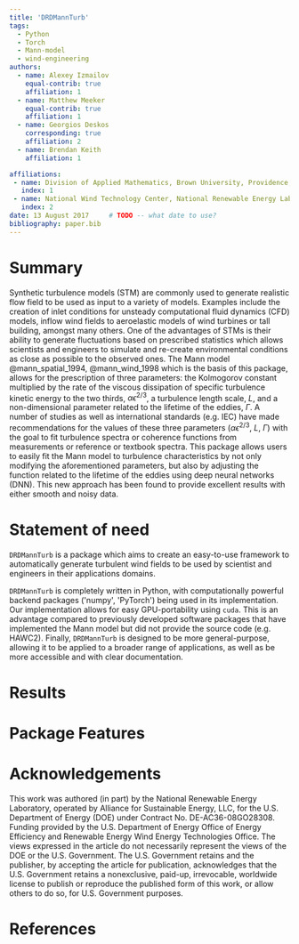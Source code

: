 ```yaml
---
title: 'DRDMannTurb'
tags:
  - Python
  - Torch
  - Mann-model
  - wind-engineering
authors:
  - name: Alexey Izmailov
    equal-contrib: true
    affiliation: 1
  - name: Matthew Meeker
    equal-contrib: true
    affiliation: 1
  - name: Georgios Deskos
    corresponding: true
    affiliation: 2
  - name: Brendan Keith
    affiliation: 1

affiliations:
 - name: Division of Applied Mathematics, Brown University, Providence, RI, 02912, USA
   index: 1
 - name: National Wind Technology Center, National Renewable Energy Laboratory, Golden, CO, 80401, USA
   index: 2
date: 13 August 2017     # TODO -- what date to use?
bibliography: paper.bib
---
```


# Summary

Synthetic turbulence models (STM) are commonly used to generate realistic flow field to be used as input to a variety of models. Examples include the creation of inlet conditions for unsteady computational fluid dynamics (CFD) models, inflow wind fields to aeroelastic models of wind turbines or tall building, amongst many others. One of the advantages of STMs 
is their ability to generate fluctuations based on prescribed statistics which allows scientists and engineers to simulate and re-create environmental conditions as close as possible to the observed ones. The Mann model @mann_spatial_1994, @mann_wind_1998 which is the basis of this package, allows for the prescription of three parameters: the Kolmogorov constant multiplied by the rate of the viscous dissipation of specific turbulence kinetic energy to the two thirds, $\alpha \epsilon^{2/3}$, a turbulence length scale, $L$, and a non-dimensional parameter related to the lifetime of the eddies, $\Gamma$. A number of studies as well as international standards (e.g. IEC) have made recommendations for the values of these three parameters ($\alpha \epsilon^{2/3}$, $L$, $\Gamma$) with the goal to fit turbulence spectra or coherence functions from measurements or reference or textbook spectra. This package allows users to easily fit the Mann model to turbulence characteristics by not only modifying the aforementioned parameters, but also by adjusting the function related to the lifetime of the eddies using deep neural networks (DNN). This new approach has been found to provide excellent results with either smooth and noisy data. 

# Statement of need

`DRDMannTurb` is a package which aims to create an easy-to-use framework to automatically generate turbulent wind fields to be used by scientist and engineers in their applications domains. 

`DRDMannTurb` is completely written in Python, with computationally powerful backend packages ('numpy', 'PyTorch') being used in its implementation. Our implementation allows for easy GPU-portability using `cuda`. This is an advantage compared to previously developed software packages that have implemented the Mann model but did not provide the source code (e.g. HAWC2). Finally, `DRDMannTurb` is designed to be more general-purpose, allowing it to be applied to a broader range of applications, as well as be more accessible and with clear documentation. 

# Results



# Package Features



# Acknowledgements

This work was authored (in part) by the National Renewable Energy Laboratory, operated by Alliance for Sustainable Energy, LLC, for the U.S. Department of Energy (DOE) under Contract No. DE-AC36-08GO28308. Funding provided by the U.S. Department of Energy Office of Energy Efficiency and Renewable Energy Wind Energy Technologies Office. The views expressed in the article do not necessarily represent the views of the DOE or the U.S. Government. The U.S. Government retains and the publisher, by accepting the article for publication, acknowledges that the U.S. Government retains a nonexclusive, paid-up, irrevocable, worldwide license to publish or reproduce the published form of this work, or allow others to do so, for U.S. Government purposes. 


# References
